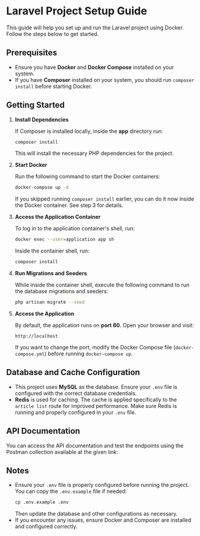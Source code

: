 # Laravel Project Setup Guide

This guide will help you set up and run the Laravel project using Docker. Follow the steps below to get started.

## Prerequisites

- Ensure you have **Docker** and **Docker Compose** installed on your system.
- If you have **Composer** installed on your system, you should run `composer install` before starting Docker.

## Getting Started

1. **Install Dependencies**

   If Composer is installed locally, inside the **app** directory run:

   ```bash
   composer install
   ```

   This will install the necessary PHP dependencies for the project.

2. **Start Docker**

   Run the following command to start the Docker containers:

   ```bash
   docker-compose up -d
   ```

   If you skipped running `composer install` earlier, you can do it now inside the Docker container. See step 3 for details.

3. **Access the Application Container**

   To log in to the application container's shell, run:

   ```bash
   docker exec --user=application app sh
   ```

   Inside the container shell, run:

   ```bash
   composer install
   ```

4. **Run Migrations and Seeders**

   While inside the container shell, execute the following command to run the database migrations and seeders:

   ```bash
   php artisan migrate --seed
   ```

5. **Access the Application**

   By default, the application runs on **port 80**. Open your browser and visit:

   ```
   http://localhost
   ```

   If you want to change the port, modify the Docker Compose file (`docker-compose.yml`) before running `docker-compose up`.

## Database and Cache Configuration

- This project uses **MySQL** as the database. Ensure your `.env` file is configured with the correct database credentials.
- **Redis** is used for caching. The cache is applied specifically to the `article list` route for improved performance. Make sure Redis is running and properly configured in your `.env` file.

## API Documentation

You can access the API documentation and test the endpoints using the Postman collection available at the given link:

## Notes

- Ensure your `.env` file is properly configured before running the project. You can copy the `.env.example` file if needed:
  ```bash
  cp .env.example .env
  ```
  Then update the database and other configurations as necessary.
- If you encounter any issues, ensure Docker and Composer are installed and configured correctly.
